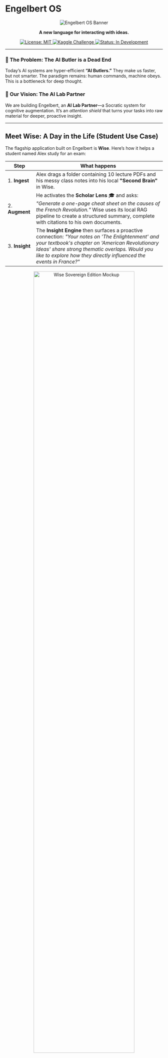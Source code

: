 # Engelbert OS

<p align="center">
  <img src="docs/media/engelbert-banner.png" alt="Engelbert OS Banner"/>
</p>

<p align="center">
  <strong>A new language for interacting with ideas.</strong>
</p>

<p align="center">
    <a href="https://github.com/daveAnalyst/EngelBERT/blob/main/LICENSE">
        <img src="https://img.shields.io/badge/License-MIT-blue.svg" alt="License: MIT">
    </a>
    <a href="https://www.kaggle.com/competitions/gemma-3n-impact-challenge">
        <img src="https://img.shields.io/badge/Kaggle-Gemma%203n%20Challenge-20BEFF.svg" alt="Kaggle Challenge">
    </a>
    <a href="https://github.com/daveAnalyst/EngelBERT/actions">
        <img src="https://img.shields.io/badge/Status-In%20Development-orange.svg" alt="Status: In Development">
    </a>
</p>

---

### 🚫 The Problem: The AI Butler is a Dead End
Today’s AI systems are hyper-efficient **“AI Butlers.”** They make us faster, but not smarter. The paradigm remains: human commands, machine obeys. This is a bottleneck for deep thought.

### 🧪 Our Vision: The AI Lab Partner
We are building Engelbert, an **AI Lab Partner**—a Socratic system for cognitive augmentation. It’s an *attention shield* that turns your tasks into raw material for deeper, proactive insight.

---

## Meet **Wise**: A Day in the Life (Student Use Case)

The flagship application built on Engelbert is **Wise**. Here’s how it helps a student named Alex study for an exam:

| Step | What happens |
|---|---|
| 1. **Ingest** | Alex drags a folder containing 10 lecture PDFs and his messy class notes into his local **"Second Brain"** in Wise. |
| 2. **Augment** | He activates the **Scholar Lens** 🎓 and asks: *"Generate a one-page cheat sheet on the causes of the French Revolution."* Wise uses its local RAG pipeline to create a structured summary, complete with citations to his own documents. |
| 3. **Insight** | The **Insight Engine** then surfaces a proactive connection: *"Your notes on 'The Enlightenment' and your textbook's chapter on 'American Revolutionary Ideas' share strong thematic overlaps. Would you like to explore how they directly influenced the events in France?"* |

<p align="center">
  <img src="docs/media/wise-screenshot.png" alt="Wise Sovereign Edition Mockup" width="80%">
</p>

---

## Core Innovations

| Feature | Description |
|---|---|
| **DPES Loop** | Deconstruct-Plan-Execute-Synthesize with a built-in *Critic Agent* for self-correction. |
| **Insight Engine** | Passively mines your local knowledge graph for non-obvious connections. |
| **Cognitive Lenses** | On-demand reasoning styles (Scholar, Muse, Reflective, Agora) for any task. |
| **Cognitive Sovereignty** | 100% local-first. Your data, models, and thoughts never leave your device. |

---

## Getting Started (Development Setup)

This project uses a three-terminal setup for development.

**Prerequisites:** Node.js, Python 3.9+, Rust, and Ollama.

**1. Clone the repository:**
```bash
git clone https://github.com/daveAnalyst/Engelbert-OS.git
cd Engelbert-OS

**2. Terminal 1: Launch the Backend**

```bash
cd src-backend
python -m venv venv
# On Windows (Git Bash): source venv/Scripts/activate
# On macOS/Linux: source venv/bin/activate
pip install "fastapi[all]"
uvicorn main:app --reload
```

**3. Terminal 2: Launch the Frontend**

```bash
cd src-frontend
npm install
npm run dev
```

**4. Terminal 3: Launch the Tauri App**

```bash
cd src-frontend
npm run tauri dev
```

---

## Roadmap

- ✅ **Sprint 1: The Steel Frame**  
  *Goal:* Working end-to-end UI <-> Backend connection.

- 🔄 **Sprint 2: The Thinking Kernel**  
  *Goal:* Integrate Ollama; enable first prompt-to-response loop.

- **Sprint 3: The Second Brain**  
  *Goal:* Build document ingestion and RAG pipeline.

---

## The Team

This project is being built with passion by:

- **David Angaya** (CEO, Product/Architecture)  
  *My background in Economics taught me to think in terms of systems and human behavior. I fell in love with AI as the ultimate tool to shape these systems and augment the human experience.*

- **Davin Dewanto** (CTO, AI/Backend)  
  *I'm an engineer who loves bringing ambitious visions to life. With a background in CS and a focus on backend architecture, my passion is building the robust infrastructure that makes magical user experiences possible.*

---

## Get Involved & Read the Vision

|  |  |
|---|---|
| 🚀 **Early Access** | [Join the Wise Waitlist](https://tally.so/r/3q8PBG) |
| 📖 **Vision Page** | [Read the Full Story](https://your-live-vercel-url.app) |
| 📄 **Academic Paper** | [View on Zenodo (DOI)](https://doi.org/10.5281/zenodo.16020726) |

---

<p align="center">
<a href="mailto:davidomungala3@gmail.com">Contact Us</a> · <a href="https://twitter.com/Omungala_dave">Follow Updates</a> · <a href="LICENSE">MIT License</a>
</p>
```